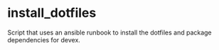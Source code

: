 # install_dotfiles
Script that uses an ansible runbook to install the dotfiles and package dependencies for devex.
